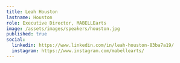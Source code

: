 ```yaml
---
title: Leah Houston
lastname: Houston
role: Executive Director, MABELLEarts
image: /assets/images/speakers/houston.jpg
published: true
social:
  linkedin: https://www.linkedin.com/in/leah-houston-83ba7a19/
  instagram: https://www.instagram.com/mabellearts/
---
```

